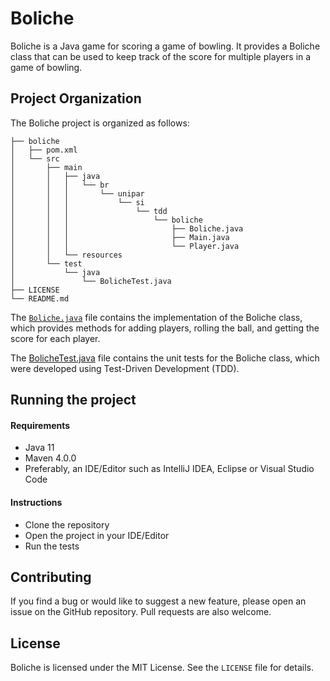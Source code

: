 # Boliche

Boliche is a Java game for scoring a game of bowling. It provides a Boliche class that can be used to keep track of the score for multiple players in a game of bowling.

## Project Organization
The Boliche project is organized as follows:
```
├── boliche
│   ├── pom.xml
│   └── src
│       ├── main
│       │   ├── java
│       │   │   └── br
│       │   │       └── unipar
│       │   │           └── si
│       │   │               └── tdd
│       │   │                   └── boliche
│       │   │                       ├── Boliche.java
│       │   │                       ├── Main.java
│       │   │                       └── Player.java
│       │   └── resources
│       └── test
│           └── java
│               └── BolicheTest.java
├── LICENSE
└── README.md
```

The [`Boliche.java`](boliche/src/main/java/br/unipar/si/tdd/boliche/Boliche.java) file contains the implementation of the Boliche class, which provides methods for adding players, rolling the ball, and getting the score for each player.

The [BolicheTest.java](boliche/src/test/java/BolicheTest.java) file contains the unit tests for the Boliche class, which were developed using Test-Driven Development (TDD).


## Running the project

#### Requirements
- Java 11
- Maven 4.0.0
- Preferably, an IDE/Editor such as IntelliJ IDEA, Eclipse or Visual Studio Code

#### Instructions
- Clone the repository
- Open the project in your IDE/Editor
- Run the tests

## Contributing

If you find a bug or would like to suggest a new feature, please open an issue on the GitHub repository. Pull requests are also welcome.

## License

Boliche is licensed under the MIT License. See the `LICENSE` file for details.